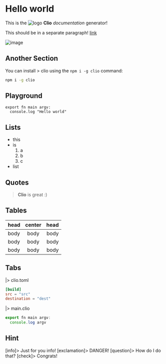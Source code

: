 # Hello world

This is the
![logo](https://gblobscdn.gitbook.com/spaces%2F-LYYAInRjOVo73nXt9Xy%2Favatar.png?alt=media)
**Clio** _documentation_ generator!

This should be in a separate paragraph! [link](https://google.com)

![image](https://images.pexels.com/photos/1025469/pexels-photo-1025469.jpeg)

## Another Section

You can install > clio using the `npm i -g clio` command:

```bash
npm i -g clio
```

## Playground

```clio
export fn main argv:
  console.log "Hello world"
```

## Lists

- this
- is
  1. a
  2. b
  3. c
- list

## Quotes

> **Clio** is great :)

## Tables

| head | center | head |
| :--- | :----: | ---: |
| body |  body  | body |
| body |  body  | body |
| body |  body  | body |

## Tabs

|> clio.toml

```toml
[build]
src = "src"
destination = "dest"
```

|> main.clio

```js
export fn main argv:
  console.log argv
```

## Hint

[info]> Just for you info!
[exclamation]> DANGER!
[question]> How do I do that?
[check]> Congrats!
